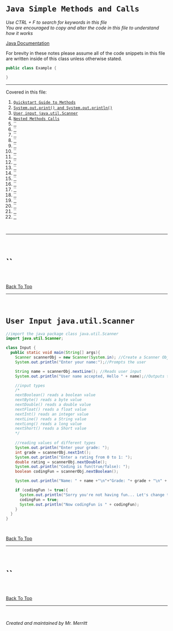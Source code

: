 # `Java Simple Methods and Calls`
*Use CTRL + F to search for keywords in this file*  
*You are encouraged to copy and alter the code in this file to understand how it works*

[Java Documentation](https://docs.oracle.com/en/java/javase/index.html)

For brevity in these notes please assume all of the code snippets in this file are written inside of this class unless otherwise stated.
```java
public class Example {

}
```
---

Covered in this file:
1. [`Quickstart Guide to Methods`]()
1. [`System.out.print() and System.out.println()`]()
1. [`User input java.util.Scanner`]()
1. [`Nested Methods Calls`]()
1. [``]()
1. [``]()
1. [``]()
1. [``]()
1. [``]()
1. [``]()
1. [``]()
1. [``]()
1. [``]()
1. [``]()
1. [``]()
1. [``]()
1. [``]()
1. [``]()
1. [``]()
1. [``]()
1. [``]()
1. [``]()

<br>

---

<br>

# ``


<br>

[Back To Top](#java-simple-methods-and-calls)

---

<br>

# `User Input java.util.Scanner`
```java
//import the java package class java.util.Scanner
import java.util.Scanner;

class Input {
  public static void main(String[] args){
    Scanner scannerObj = new Scanner(System.in); //Create a Scanner Object
    System.out.println("Enter your name:");//Prompts the user

    String name = scannerObj.nextLine(); //Reads user input
    System.out.println("User name accepted, Hello " + name);//Outputs the input

    //input types
    /*
    nextBoolean() reads a boolean value
    nextByte() reads a byte value
    nextDouble() reads a double value
    nextFloat() reads a float value
    nextInt() reads an integer value
    nextLine() reads a String value
    nextLong() reads a long value
    nextShort() reads a Short value
    */
  
    //reading values of different types
    System.out.println("Enter your grade: ");
    int grade = scannerObj.nextInt();
    System.out.println("Enter a rating from 0 to 1: ");
    double rating = scannerObj.nextDouble();
    System.out.println("Coding is fun(true/false): ");
    boolean codingFun = scannerObj.nextBoolean();

    System.out.println("Name: " + name +"\n"+"Grade: "+ grade + "\n" + "Rating: " + rating + "\n" + "Having Fun: " + codingFun);

    if (codingFun != true){
      System.out.println("Sorry you're not having fun... Let's change that.");
      codingFun = true;
      System.out.println("Now codingFun is " + codingFun); 
    }
  }
}
```

<br>

[Back To Top](#java-simple-methods-and-calls)

---

<br>

# ``


<br>

[Back To Top](#java-simple-methods-and-calls)

---

<br>


*Created and maintained by Mr. Merritt*




